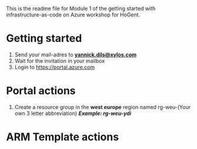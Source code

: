 This is the readme file for Module 1 of the getting started with infrastructure-as-code on Azure workshop for HoGent.

# Getting started

1. Send your mail-adres to **yannick.dils@xylos.com**
2. Wait for the invitation in your mailbox
3. Login to https://portal.azure.com

# Portal actions

1. Create a resource group in the **west europe** region named rg-weu-(Your own 3 letter abbreviation) 
   ***Example: rg-weu-ydi***


# ARM Template actions

